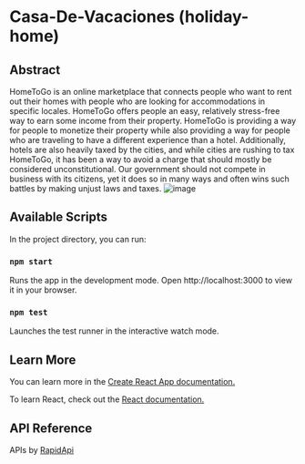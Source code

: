 # Casa-De-Vacaciones (holiday-home)



## Abstract

HomeToGo is an online marketplace that connects people who want to rent out their homes with people who are looking for accommodations in specific locales. HomeToGo offers people an easy, relatively stress-free way to earn some income from their property. HomeToGo is providing a way for people to monetize their property while also providing a way for people who are traveling to have a different experience than a hotel. Additionally, hotels are also heavily taxed by the cities, and while cities are rushing to tax HomeToGo, it has been a way to avoid a charge that should mostly be considered unconstitutional. Our government should not compete in business with its citizens, yet it does so in many ways and often wins such battles by making unjust laws and taxes.
![image](https://user-images.githubusercontent.com/93024282/211791665-de49d17a-fd51-4865-bcf1-312e795c7b4c.png)

## Available Scripts
In the project directory, you can run:
### `npm start`
Runs the app in the development mode.
Open http://localhost:3000 to view it in your browser.
### `npm test`
Launches the test runner in the interactive watch mode.


## Learn More

You can learn more in the [Create React App documentation.](https://facebook.github.io/create-react-app/docs/getting-started)

To learn React, check out the [React documentation.](https://reactjs.org/)


## API Reference

APIs by [RapidApi](https://rapidapi.com.)

